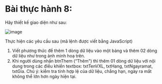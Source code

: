 # Bài thực hành 8: 
Hãy thiết kế giao diện như sau:

![image](https://ttnguyen.net/wp-content/uploads/2023/06/bai-thuc-hanh-lap-trinh-web-8-them-du-lieu-vao-bang-fithou.jpg)

Thực hiện các yêu cầu sau (mã lệnh được viết bằng JavaScript)
1. Viết phương thức để thêm 1 dòng dữ liệu vào một bảng và thêm 02 dòng dữ liệu như trong ảnh minh hoạ trên.
2. Khi người dùng nhấn btnThem (“Thêm") thì thêm 01 dòng dữ liệu với nội dung trong các điều khiển textbox: txtTenVXL, txtHang, txtNgayramat, txtGia.
Chú ý: kiểm tra tính hợp lệ của dữ liệu, chẳng hạn, ngày ra mắt không thể lớn hơn ngày hiện tại. 

